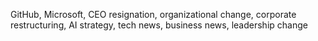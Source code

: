 GitHub, Microsoft, CEO resignation, organizational change, corporate restructuring, AI strategy, tech news, business news, leadership change
